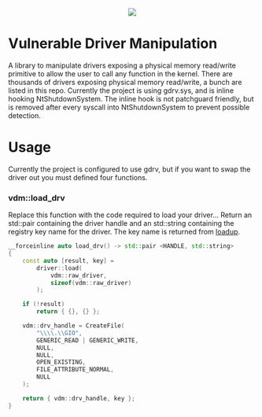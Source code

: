 <div align="center">
    <div>
        <img src="https://imgur.com/7ipSZRN.png"/>
    </div>
</div>

# Vulnerable Driver Manipulation

A library to manipulate drivers exposing a physical memory read/write primitive to allow the user to call any function in the kernel. There are thousands of drivers exposing physical
memory read/write, a bunch are listed in this repo. Currently the project is using gdrv.sys, and is inline hooking NtShutdownSystem. The inline hook is not patchguard friendly,
but is removed after every syscall into NtShutdownSystem to prevent possible detection. 

# Usage

Currently the project is configured to use gdrv, but if you want to swap the driver out you must defined four functions. 

### vdm::load_drv

Replace this function with the code required to load your driver... Return an std::pair containing the driver handle and an std::string containing the registry key name
for the driver. The key name is returned from [loadup](https://githacks.org/xerox/loadup).

```cpp
__forceinline auto load_drv() -> std::pair <HANDLE, std::string>
{
	const auto [result, key] =
	    driver::load(
		    vdm::raw_driver,
		    sizeof(vdm::raw_driver)
	    );

	if (!result) 
		return { {}, {} };

	vdm::drv_handle = CreateFile(
		"\\\\.\\GIO",
		GENERIC_READ | GENERIC_WRITE,
		NULL,
		NULL,
		OPEN_EXISTING,
		FILE_ATTRIBUTE_NORMAL,
		NULL
	);

	return { vdm::drv_handle, key };
}
```